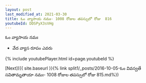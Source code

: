 ```yaml
---
layout: post
last_modified_at: 2021-03-30
title: ఓం వ్యాసాయ నమః- 1008 రోజుల తపస్సులో రోజు  816
youtubeId: DDSPyX3sVHg
---
```

 
 
 ఓం వ్యాసాయ నమః  
 
 -  వేద వ్యాస రూపం ఎవరు 
 
  
 
  
 
 
 
 
 
 


{% include youtubePlayer.html id=page.youtubeId %}
 
[Next]({{ site.baseurl }}{% link  split1/_posts/2016-10-05-ఓం వివస్వతే సవితామృతాయా నమః- 1008 రోజుల తపస్సులో రోజు  815.md%})
 
